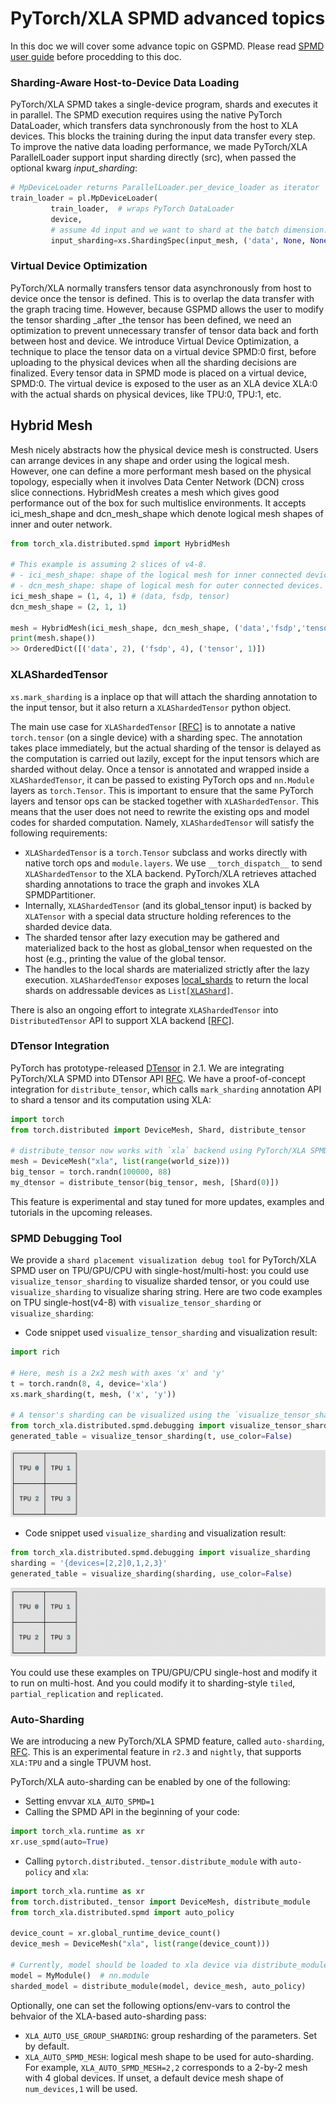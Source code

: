 # PyTorch/XLA SPMD advanced topics
In this doc we will cover some advance topic on GSPMD. Please read [SPMD user guide](https://github.com/pytorch/xla/blob/master/docs/spmd_basic.md) before procedding to this doc.

### Sharding-Aware Host-to-Device Data Loading

PyTorch/XLA SPMD takes a single-device program, shards and executes it in parallel. The SPMD execution requires using the native PyTorch DataLoader, which transfers data synchronously from the host to XLA devices. This blocks the training during the input data transfer every step. To improve the native data loading performance, we made PyTorch/XLA ParallelLoader support input sharding directly (src), when passed the optional kwarg _input\_sharding_:

```python
# MpDeviceLoader returns ParallelLoader.per_device_loader as iterator
train_loader = pl.MpDeviceLoader(
         train_loader,  # wraps PyTorch DataLoader
         device,
	     # assume 4d input and we want to shard at the batch dimension.
         input_sharding=xs.ShardingSpec(input_mesh, ('data', None, None, None)))
```

### Virtual Device Optimization

PyTorch/XLA normally transfers tensor data asynchronously from host to device once the tensor is defined. This is to overlap the data transfer with the graph tracing time. However, because GSPMD allows the user to modify the tensor sharding _after _the tensor has been defined, we need an optimization to prevent unnecessary transfer of tensor data back and forth between host and device. We introduce Virtual Device Optimization, a technique to place the tensor data on a virtual device SPMD:0 first, before uploading to the physical devices when all the sharding decisions are finalized. Every tensor data in SPMD mode is placed on a virtual device, SPMD:0. The virtual device is exposed to the user as an XLA device XLA:0 with the actual shards on physical devices, like TPU:0, TPU:1, etc.


## Hybrid Mesh

Mesh nicely abstracts how the physical device mesh is constructed. Users can arrange devices in any shape and order using the logical mesh. However, one can define a more performant mesh based on the physical topology, especially when it involves Data Center Network (DCN) cross slice connections. HybridMesh creates a mesh which gives good performance out of the box for such multislice environments. It accepts ici\_mesh\_shape and dcn\_mesh\_shape which denote logical mesh shapes of inner and outer network.

```python
from torch_xla.distributed.spmd import HybridMesh

# This example is assuming 2 slices of v4-8.
# - ici_mesh_shape: shape of the logical mesh for inner connected devices.
# - dcn_mesh_shape: shape of logical mesh for outer connected devices.
ici_mesh_shape = (1, 4, 1) # (data, fsdp, tensor)
dcn_mesh_shape = (2, 1, 1)

mesh = HybridMesh(ici_mesh_shape, dcn_mesh_shape, ('data','fsdp','tensor'))
print(mesh.shape())
>> OrderedDict([('data', 2), ('fsdp', 4), ('tensor', 1)])
```

### XLAShardedTensor

`xs.mark_sharding` is a inplace op that will attach the sharding annotation to the input tensor, but it also return a `XLAShardedTensor` python object.

The main use case for `XLAShardedTensor` [[RFC](https://github.com/pytorch/xla/issues/3871)] is to annotate a native `torch.tensor` (on a single device) with a sharding spec. The annotation takes place immediately, but the actual sharding of the tensor is delayed as the computation is carried out lazily, except for the input tensors which are sharded without delay. Once a tensor is annotated and wrapped inside a `XLAShardedTensor`, it can be passed to existing PyTorch ops and `nn.Module` layers as `torch.Tensor`. This is important to ensure that the same PyTorch layers and tensor ops can be stacked together with `XLAShardedTensor`. This means that the user does not need to rewrite the existing ops and model codes for sharded computation. Namely, `XLAShardedTensor` will satisfy the following requirements:



*   `XLAShardedTensor` is a `torch.Tensor` subclass and works directly with native torch ops and `module.layers`. We use `__torch_dispatch__` to send `XLAShardedTensor` to the XLA backend. PyTorch/XLA retrieves attached sharding annotations to trace the graph and invokes XLA SPMDPartitioner.
*   Internally, `XLAShardedTensor` (and its global\_tensor input) is backed by `XLATensor` with a special data structure holding references to the sharded device data.
*   The sharded tensor after lazy execution may be gathered and materialized back to the host as global\_tensor when requested on the host (e.g., printing the value of the global tensor.
*   The handles to the local shards are materialized strictly after the lazy execution. `XLAShardedTensor` exposes [local\_shards](https://github.com/pytorch/xla/blob/4e8e5511555073ce8b6d1a436bf808c9333dcac6/torch_xla/distributed/spmd/xla_sharded_tensor.py#L117) to return the local shards on addressable devices as <code>List[[XLAShard](https://github.com/pytorch/xla/blob/4e8e5511555073ce8b6d1a436bf808c9333dcac6/torch_xla/distributed/spmd/xla_sharded_tensor.py#L12)]</code>.

There is also an ongoing effort to integrate <code>XLAShardedTensor</code> into <code>DistributedTensor</code> API to support XLA backend [[RFC](https://github.com/pytorch/pytorch/issues/92909)].

### DTensor Integration
PyTorch has prototype-released [DTensor](https://github.com/pytorch/pytorch/blob/main/torch/distributed/_tensor/README.md) in 2.1.
We are integrating PyTorch/XLA SPMD into DTensor API [RFC](https://github.com/pytorch/pytorch/issues/92909). We have a proof-of-concept integration for `distribute_tensor`, which calls `mark_sharding` annotation API to shard a tensor and its computation using XLA:
```python
import torch
from torch.distributed import DeviceMesh, Shard, distribute_tensor

# distribute_tensor now works with `xla` backend using PyTorch/XLA SPMD.
mesh = DeviceMesh("xla", list(range(world_size)))
big_tensor = torch.randn(100000, 88)
my_dtensor = distribute_tensor(big_tensor, mesh, [Shard(0)])
```

This feature is experimental and stay tuned for more updates, examples and tutorials in the upcoming releases.

### SPMD Debugging Tool

We provide a `shard placement visualization debug tool` for PyTorch/XLA SPMD user on TPU/GPU/CPU with single-host/multi-host: you could use `visualize_tensor_sharding` to visualize sharded tensor, or you could use `visualize_sharding` to visualize sharing string. Here are two code examples on TPU single-host(v4-8) with `visualize_tensor_sharding` or `visualize_sharding`:
- Code snippet used `visualize_tensor_sharding` and visualization result:

```python
import rich

# Here, mesh is a 2x2 mesh with axes 'x' and 'y'
t = torch.randn(8, 4, device='xla')
xs.mark_sharding(t, mesh, ('x', 'y'))

# A tensor's sharding can be visualized using the `visualize_tensor_sharding` method
from torch_xla.distributed.spmd.debugging import visualize_tensor_sharding
generated_table = visualize_tensor_sharding(t, use_color=False)
```
<picture>
  <source media="(prefers-color-scheme: dark)" srcset="assets/spmd_debug_1.png">
  <img alt="visualize_tensor_sharding example on TPU v4-8(single-host)" src="assets/spmd_debug_1_light.png">
</picture>

- Code snippet used `visualize_sharding` and visualization result:

```python
from torch_xla.distributed.spmd.debugging import visualize_sharding
sharding = '{devices=[2,2]0,1,2,3}'
generated_table = visualize_sharding(sharding, use_color=False)
```
<picture>
  <source media="(prefers-color-scheme: dark)" srcset="assets/spmd_debug_2.png">
  <img alt="visualize_sharding example on TPU v4-8(single-host)" src="assets/spmd_debug_2_light.png">
</picture>

You could use these examples on TPU/GPU/CPU single-host and modify it to run on multi-host. And you could modify it to sharding-style `tiled`, `partial_replication` and `replicated`.

### Auto-Sharding
We are introducing a new PyTorch/XLA SPMD feature, called ``auto-sharding``, [RFC](https://github.com/pytorch/xla/issues/6322). This is an experimental feature in `r2.3` and `nightly`, that supports `XLA:TPU` and a single TPUVM host.

PyTorch/XLA auto-sharding can be enabled by one of the following:
- Setting envvar `XLA_AUTO_SPMD=1`
- Calling the SPMD API in the beginning of your code:

```python
import torch_xla.runtime as xr
xr.use_spmd(auto=True)
```
- Calling `pytorch.distributed._tensor.distribute_module` with `auto-policy` and `xla`:

```python
import torch_xla.runtime as xr
from torch.distributed._tensor import DeviceMesh, distribute_module
from torch_xla.distributed.spmd import auto_policy

device_count = xr.global_runtime_device_count()
device_mesh = DeviceMesh("xla", list(range(device_count)))

# Currently, model should be loaded to xla device via distribute_module.
model = MyModule()  # nn.module
sharded_model = distribute_module(model, device_mesh, auto_policy)
```

Optionally, one can set the following options/env-vars to control the behvaior of
the XLA-based auto-sharding pass:
- `XLA_AUTO_USE_GROUP_SHARDING`: group resharding of the parameters. Set by default.
- `XLA_AUTO_SPMD_MESH`: logical mesh shape to be used for auto-sharding. For example,
`XLA_AUTO_SPMD_MESH=2,2` corresponds to a 2-by-2 mesh with 4 global devices. If unset,
a default device mesh shape of `num_devices,1` will be used.

